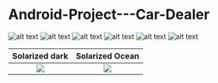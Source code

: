 # Android-Project---Car-Dealer
![alt text](https://github.com/ihababdelkareem/Android-Project---Car-Dealer/blob/master/pics/1.png)
![alt text](https://github.com/ihababdelkareem/Android-Project---Car-Dealer/blob/master/pics/2.png)
![alt text](https://github.com/ihababdelkareem/Android-Project---Car-Dealer/blob/master/pics/3.png)
![alt text](https://github.com/ihababdelkareem/Android-Project---Car-Dealer/blob/master/pics/4.png)
![alt text](https://github.com/ihababdelkareem/Android-Project---Car-Dealer/blob/master/pics/5.png)
![alt text](https://github.com/ihababdelkareem/Android-Project---Car-Dealer/blob/master/pics/6.png)

Solarized dark             |  Solarized Ocean
:-------------------------:|:-------------------------:
![](https://github.com/ihababdelkareem/Android-Project---Car-Dealer/blob/master/pics/8.png)  |  ![](https://github.com/ihababdelkareem/Android-Project---Car-Dealer/blob/master/pics/7.png)
